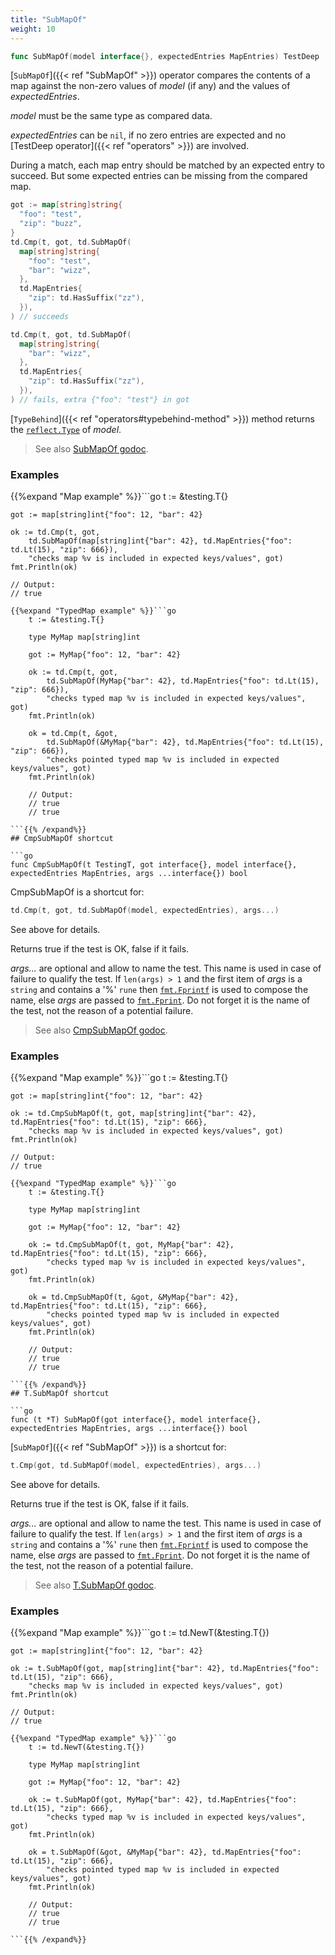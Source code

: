 ```yaml
---
title: "SubMapOf"
weight: 10
---
```


```go
func SubMapOf(model interface{}, expectedEntries MapEntries) TestDeep
```

[`SubMapOf`]({{< ref "SubMapOf" >}}) operator compares the contents of a map against the non-zero
values of *model* (if any) and the values of *expectedEntries*.

*model* must be the same type as compared data.

*expectedEntries* can be `nil`, if no zero entries are expected and
no [TestDeep operator]({{< ref "operators" >}}) are involved.

During a match, each map entry should be matched by an expected
entry to succeed. But some expected entries can be missing from the
compared map.

```go
got := map[string]string{
  "foo": "test",
  "zip": "buzz",
}
td.Cmp(t, got, td.SubMapOf(
  map[string]string{
    "foo": "test",
    "bar": "wizz",
  },
  td.MapEntries{
    "zip": td.HasSuffix("zz"),
  }),
) // succeeds

td.Cmp(t, got, td.SubMapOf(
  map[string]string{
    "bar": "wizz",
  },
  td.MapEntries{
    "zip": td.HasSuffix("zz"),
  }),
) // fails, extra {"foo": "test"} in got
```

[`TypeBehind`]({{< ref "operators#typebehind-method" >}}) method returns the [`reflect.Type`](https://pkg.go.dev/reflect/#Type) of *model*.


> See also [<i class='fas fa-book'></i> SubMapOf godoc](https://pkg.go.dev/github.com/maxatome/go-testdeep/td#SubMapOf).

### Examples

{{%expand "Map example" %}}```go
	t := &testing.T{}

	got := map[string]int{"foo": 12, "bar": 42}

	ok := td.Cmp(t, got,
		td.SubMapOf(map[string]int{"bar": 42}, td.MapEntries{"foo": td.Lt(15), "zip": 666}),
		"checks map %v is included in expected keys/values", got)
	fmt.Println(ok)

	// Output:
	// true

```{{% /expand%}}
{{%expand "TypedMap example" %}}```go
	t := &testing.T{}

	type MyMap map[string]int

	got := MyMap{"foo": 12, "bar": 42}

	ok := td.Cmp(t, got,
		td.SubMapOf(MyMap{"bar": 42}, td.MapEntries{"foo": td.Lt(15), "zip": 666}),
		"checks typed map %v is included in expected keys/values", got)
	fmt.Println(ok)

	ok = td.Cmp(t, &got,
		td.SubMapOf(&MyMap{"bar": 42}, td.MapEntries{"foo": td.Lt(15), "zip": 666}),
		"checks pointed typed map %v is included in expected keys/values", got)
	fmt.Println(ok)

	// Output:
	// true
	// true

```{{% /expand%}}
## CmpSubMapOf shortcut

```go
func CmpSubMapOf(t TestingT, got interface{}, model interface{}, expectedEntries MapEntries, args ...interface{}) bool
```

CmpSubMapOf is a shortcut for:

```go
td.Cmp(t, got, td.SubMapOf(model, expectedEntries), args...)
```

See above for details.

Returns true if the test is OK, false if it fails.

*args...* are optional and allow to name the test. This name is
used in case of failure to qualify the test. If `len(args) > 1` and
the first item of *args* is a `string` and contains a '%' `rune` then
[`fmt.Fprintf`](https://pkg.go.dev/fmt/#Fprintf) is used to compose the name, else *args* are passed to
[`fmt.Fprint`](https://pkg.go.dev/fmt/#Fprint). Do not forget it is the name of the test, not the
reason of a potential failure.


> See also [<i class='fas fa-book'></i> CmpSubMapOf godoc](https://pkg.go.dev/github.com/maxatome/go-testdeep/td#CmpSubMapOf).

### Examples

{{%expand "Map example" %}}```go
	t := &testing.T{}

	got := map[string]int{"foo": 12, "bar": 42}

	ok := td.CmpSubMapOf(t, got, map[string]int{"bar": 42}, td.MapEntries{"foo": td.Lt(15), "zip": 666},
		"checks map %v is included in expected keys/values", got)
	fmt.Println(ok)

	// Output:
	// true

```{{% /expand%}}
{{%expand "TypedMap example" %}}```go
	t := &testing.T{}

	type MyMap map[string]int

	got := MyMap{"foo": 12, "bar": 42}

	ok := td.CmpSubMapOf(t, got, MyMap{"bar": 42}, td.MapEntries{"foo": td.Lt(15), "zip": 666},
		"checks typed map %v is included in expected keys/values", got)
	fmt.Println(ok)

	ok = td.CmpSubMapOf(t, &got, &MyMap{"bar": 42}, td.MapEntries{"foo": td.Lt(15), "zip": 666},
		"checks pointed typed map %v is included in expected keys/values", got)
	fmt.Println(ok)

	// Output:
	// true
	// true

```{{% /expand%}}
## T.SubMapOf shortcut

```go
func (t *T) SubMapOf(got interface{}, model interface{}, expectedEntries MapEntries, args ...interface{}) bool
```

[`SubMapOf`]({{< ref "SubMapOf" >}}) is a shortcut for:

```go
t.Cmp(got, td.SubMapOf(model, expectedEntries), args...)
```

See above for details.

Returns true if the test is OK, false if it fails.

*args...* are optional and allow to name the test. This name is
used in case of failure to qualify the test. If `len(args) > 1` and
the first item of *args* is a `string` and contains a '%' `rune` then
[`fmt.Fprintf`](https://pkg.go.dev/fmt/#Fprintf) is used to compose the name, else *args* are passed to
[`fmt.Fprint`](https://pkg.go.dev/fmt/#Fprint). Do not forget it is the name of the test, not the
reason of a potential failure.


> See also [<i class='fas fa-book'></i> T.SubMapOf godoc](https://pkg.go.dev/github.com/maxatome/go-testdeep/td#T.SubMapOf).

### Examples

{{%expand "Map example" %}}```go
	t := td.NewT(&testing.T{})

	got := map[string]int{"foo": 12, "bar": 42}

	ok := t.SubMapOf(got, map[string]int{"bar": 42}, td.MapEntries{"foo": td.Lt(15), "zip": 666},
		"checks map %v is included in expected keys/values", got)
	fmt.Println(ok)

	// Output:
	// true

```{{% /expand%}}
{{%expand "TypedMap example" %}}```go
	t := td.NewT(&testing.T{})

	type MyMap map[string]int

	got := MyMap{"foo": 12, "bar": 42}

	ok := t.SubMapOf(got, MyMap{"bar": 42}, td.MapEntries{"foo": td.Lt(15), "zip": 666},
		"checks typed map %v is included in expected keys/values", got)
	fmt.Println(ok)

	ok = t.SubMapOf(&got, &MyMap{"bar": 42}, td.MapEntries{"foo": td.Lt(15), "zip": 666},
		"checks pointed typed map %v is included in expected keys/values", got)
	fmt.Println(ok)

	// Output:
	// true
	// true

```{{% /expand%}}

